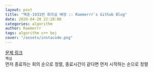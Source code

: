 ```yaml
---  
layout: post  
title: "백준-1931번 회의실 배정 :: Raemerrr`s Github Blog"  
date: 2020-04-20 22:28:00  
categories: algorithm  
author: Raemerrr  
tags: algorithm c++ boj 
cover: "/assets/instacode.png" 
---  
```

<a href="https://www.acmicpc.net/problem/1931" target="_blank">문제 링크</a>     
`핵심`  
먼저 종료하는 회의 순으로 정렬, 종료시간이 같다면 먼저 시작하는 순으로 정렬    
 
<script src="https://gist.github.com/Raemerrr/dadcdc7ed8dfc9d26bde1ecfea3cfb8c.js"></script>